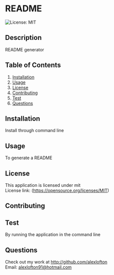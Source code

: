 # README
![License: MIT](https://img.shields.io/badge/License-MIT-yellow.svg)
## Description
README generator

## Table of Contents
1. [Installation](#installation)
2. [Usage](#usage)
3. [License](#license)
4. [Contributing](#contributing)
5. [Test](#test)
6. [Questions](#questions)

## Installation
Install through command line

## Usage
To generate a README

## License
This application is licensed under mit
<br>
License link: (https://opensource.org/licenses/MIT)

## Contributing 


## Test
By running the application in the command line

## Questions
Check out my work at http://github.com/alexlofton
<br>
Email: alexlofton91@hotmail.com
